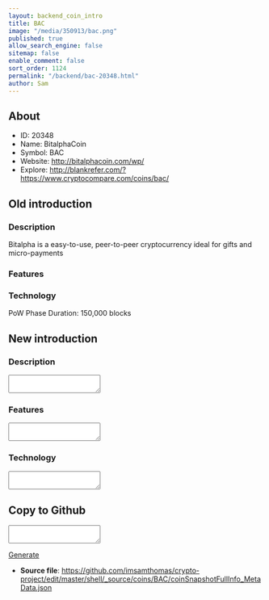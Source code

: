 ```yaml
---
layout: backend_coin_intro
title: BAC
image: "/media/350913/bac.png"
published: true
allow_search_engine: false
sitemap: false
enable_comment: false
sort_order: 1124
permalink: "/backend/bac-20348.html"
author: Sam
---
```


## About

- ID: 20348
- Name: BitalphaCoin
- Symbol: BAC
- Website: http://bitalphacoin.com/wp/
- Explore: http://blankrefer.com/?https://www.cryptocompare.com/coins/bac/


## Old introduction

### Description

<p>Bitalpha is a easy-to-use, peer-to-peer cryptocurrency ideal for gifts and micro-payments</p>

### Features


### Technology
<p><span>PoW Phase Duration: 150,000 blocks</span></p>



## New introduction


### Description
<textarea id="meta_description" name="description"></textarea>

### Features
<textarea id="meta_features" name="features"></textarea>

### Technology
<textarea id="meta_technology" name="technology"></textarea>


## Copy to Github

<textarea id="coinsnapshotfullinfo_metadata"></textarea>

<a href="#gen" onclick="generateMetaDatJson()">Generate</a>

- **Source file**: <a href="https://github.com/imsamthomas/crypto-project/edit/master/shell/_source/coins/BAC/coinSnapshotFullInfo_MetaData.json">https://github.com/imsamthomas/crypto-project/edit/master/shell/_source/coins/BAC/coinSnapshotFullInfo_MetaData.json</a>

